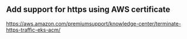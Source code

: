 ## Add support for https using AWS certificate

https://aws.amazon.com/premiumsupport/knowledge-center/terminate-https-traffic-eks-acm/